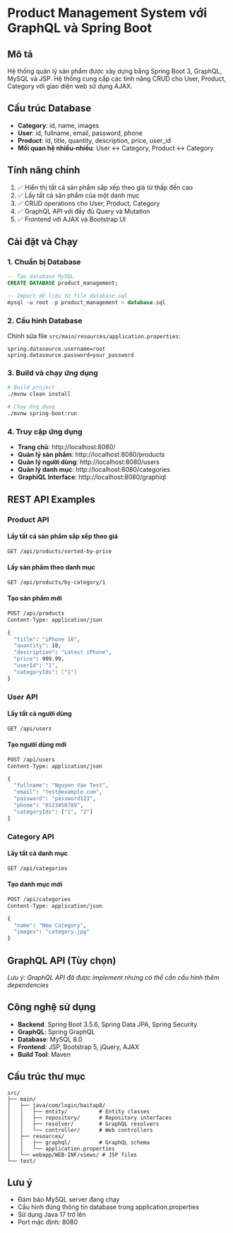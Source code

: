 # Product Management System với GraphQL và Spring Boot

## Mô tả
Hệ thống quản lý sản phẩm được xây dựng bằng Spring Boot 3, GraphQL, MySQL và JSP. Hệ thống cung cấp các tính năng CRUD cho User, Product, Category với giao diện web sử dụng AJAX.

## Cấu trúc Database
- **Category**: id, name, images
- **User**: id, fullname, email, password, phone  
- **Product**: id, title, quantity, description, price, user_id
- **Mối quan hệ nhiều-nhiều**: User ↔ Category, Product ↔ Category

## Tính năng chính
1. ✅ Hiển thị tất cả sản phẩm sắp xếp theo giá từ thấp đến cao
2. ✅ Lấy tất cả sản phẩm của một danh mục
3. ✅ CRUD operations cho User, Product, Category
4. ✅ GraphQL API với đầy đủ Query và Mutation
5. ✅ Frontend với AJAX và Bootstrap UI

## Cài đặt và Chạy

### 1. Chuẩn bị Database
```sql
-- Tạo database MySQL
CREATE DATABASE product_management;

-- Import dữ liệu từ file database.sql
mysql -u root -p product_management < database.sql
```

### 2. Cấu hình Database
Chỉnh sửa file `src/main/resources/application.properties`:
```properties
spring.datasource.username=root
spring.datasource.password=your_password
```

### 3. Build và chạy ứng dụng
```bash
# Build project
./mvnw clean install

# Chạy ứng dụng
./mvnw spring-boot:run
```

### 4. Truy cập ứng dụng
- **Trang chủ**: http://localhost:8080/
- **Quản lý sản phẩm**: http://localhost:8080/products
- **Quản lý người dùng**: http://localhost:8080/users
- **Quản lý danh mục**: http://localhost:8080/categories
- **GraphiQL Interface**: http://localhost:8080/graphiql

## REST API Examples

### Product API

#### Lấy tất cả sản phẩm sắp xếp theo giá
```bash
GET /api/products/sorted-by-price
```

#### Lấy sản phẩm theo danh mục
```bash
GET /api/products/by-category/1
```

#### Tạo sản phẩm mới
```bash
POST /api/products
Content-Type: application/json

{
  "title": "iPhone 16",
  "quantity": 10,
  "description": "Latest iPhone",
  "price": 999.99,
  "userId": "1",
  "categoryIds": ["1"]
}
```

### User API

#### Lấy tất cả người dùng
```bash
GET /api/users
```

#### Tạo người dùng mới
```bash
POST /api/users
Content-Type: application/json

{
  "fullname": "Nguyen Van Test",
  "email": "test@example.com",
  "password": "password123",
  "phone": "0123456789",
  "categoryIds": ["1", "2"]
}
```

### Category API

#### Lấy tất cả danh mục
```bash
GET /api/categories
```

#### Tạo danh mục mới
```bash
POST /api/categories
Content-Type: application/json

{
  "name": "New Category",
  "images": "category.jpg"
}
```

## GraphQL API (Tùy chọn)
*Lưu ý: GraphQL API đã được implement nhưng có thể cần cấu hình thêm dependencies*

## Công nghệ sử dụng
- **Backend**: Spring Boot 3.5.6, Spring Data JPA, Spring Security
- **GraphQL**: Spring GraphQL
- **Database**: MySQL 8.0
- **Frontend**: JSP, Bootstrap 5, jQuery, AJAX
- **Build Tool**: Maven

## Cấu trúc thư mục
```
src/
├── main/
│   ├── java/com/login/baitap8/
│   │   ├── entity/          # Entity classes
│   │   ├── repository/      # Repository interfaces  
│   │   ├── resolver/        # GraphQL resolvers
│   │   └── controller/      # Web controllers
│   ├── resources/
│   │   ├── graphql/         # GraphQL schema
│   │   └── application.properties
│   └── webapp/WEB-INF/views/ # JSP files
└── test/
```

## Lưu ý
- Đảm bảo MySQL server đang chạy
- Cấu hình đúng thông tin database trong application.properties
- Sử dụng Java 17 trở lên
- Port mặc định: 8080

